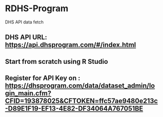 # RDHS-Program
DHS API data fetch

## DHS API URL: https://api.dhsprogram.com/#/index.html 

## Start from scratch using R Studio

## Register for API Key on : https://dhsprogram.com/data/dataset_admin/login_main.cfm?CFID=193878025&CFTOKEN=ffc57ae9480e213c-D89E1F19-EF13-4E82-DF34064A767051BE
